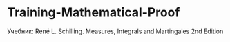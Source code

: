 # Training-Mathematical-Proof
Учебник: René L. Schilling. Measures, Integrals and Martingales 2nd Edition 
